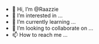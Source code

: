 - 👋 Hi, I’m @Raazzie
- 👀 I’m interested in ...
- 🌱 I’m currently learning ...
- 💞️ I’m looking to collaborate on ...
- 📫 How to reach me ...

<!---
Raazzie/Raazzie is a ✨ special ✨ repository because its `README.md` (this file) appears on your GitHub profile.
You can click the Preview link to take a look at your changes.
--->
